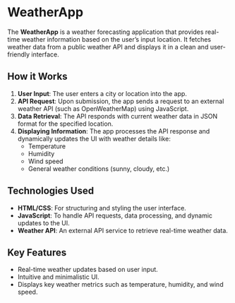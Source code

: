 # WeatherApp 

The **WeatherApp** is a weather forecasting application that provides real-time weather information based on the user’s input location. It fetches weather data from a public weather API and displays it in a clean and user-friendly interface.

## How it Works
1. **User Input**: The user enters a city or location into the app.
2. **API Request**: Upon submission, the app sends a request to an external weather API (such as OpenWeatherMap) using JavaScript.
3. **Data Retrieval**: The API responds with current weather data in JSON format for the specified location.
4. **Displaying Information**: The app processes the API response and dynamically updates the UI with weather details like:
   - Temperature
   - Humidity
   - Wind speed
   - General weather conditions (sunny, cloudy, etc.)

## Technologies Used
- **HTML/CSS**: For structuring and styling the user interface.
- **JavaScript**: To handle API requests, data processing, and dynamic updates to the UI.
- **Weather API**: An external API service to retrieve real-time weather data.

## Key Features
- Real-time weather updates based on user input.
- Intuitive and minimalistic UI.
- Displays key weather metrics such as temperature, humidity, and wind speed.
